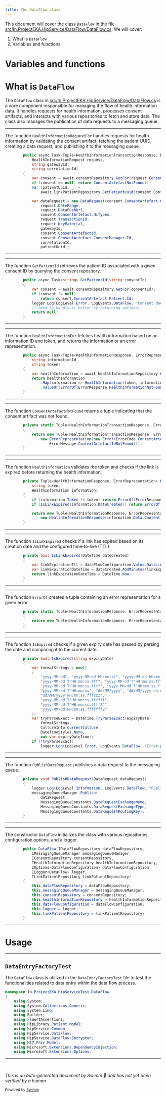 ```yaml
---
title: The DataFlow class
---
```

This document will cover the class <SwmToken path="src/In.ProjectEKA.HipService/DataFlow/DataFlow.cs" pos="26:3:3" line-data="        public DataFlow(IDataFlowRepository dataFlowRepository,">`DataFlow`</SwmToken> in the file <SwmPath>[src/In.ProjectEKA.HipService/DataFlow/DataFlow.cs](src/In.ProjectEKA.HipService/DataFlow/DataFlow.cs)</SwmPath>. We will cover:

1. What is <SwmToken path="src/In.ProjectEKA.HipService/DataFlow/DataFlow.cs" pos="26:3:3" line-data="        public DataFlow(IDataFlowRepository dataFlowRepository,">`DataFlow`</SwmToken>
2. Variables and functions

# Variables and functions

# What is <SwmToken path="src/In.ProjectEKA.HipService/DataFlow/DataFlow.cs" pos="26:3:3" line-data="        public DataFlow(IDataFlowRepository dataFlowRepository,">`DataFlow`</SwmToken>

The <SwmToken path="src/In.ProjectEKA.HipService/DataFlow/DataFlow.cs" pos="26:3:3" line-data="        public DataFlow(IDataFlowRepository dataFlowRepository,">`DataFlow`</SwmToken> class in <SwmPath>[src/In.ProjectEKA.HipService/DataFlow/DataFlow.cs](src/In.ProjectEKA.HipService/DataFlow/DataFlow.cs)</SwmPath> is a core component responsible for managing the flow of health information data. It handles requests for health information, processes consent artifacts, and interacts with various repositories to fetch and store data. The class also manages the publication of data requests to a messaging queue.

<SwmSnippet path="/src/In.ProjectEKA.HipService/DataFlow/DataFlow.cs" line="43">

---

The function <SwmToken path="src/In.ProjectEKA.HipService/DataFlow/DataFlow.cs" pos="43:15:15" line-data="        public async Task&lt;Tuple&lt;HealthInformationTransactionResponse, ErrorRepresentation&gt;&gt; HealthInformationRequestFor(">`HealthInformationRequestFor`</SwmToken> handles requests for health information by validating the consent artifact, fetching the patient UUID, creating a data request, and publishing it to the messaging queue.

```c#
        public async Task<Tuple<HealthInformationTransactionResponse, ErrorRepresentation>> HealthInformationRequestFor(
            HealthInformationRequest request,
            string gatewayId,
            string correlationId)
        {
            var consent = await consentRepository.GetFor(request.Consent.Id);
            if (consent == null) return ConsentArtefactNotFound();
            var (patientUuid, _) =
                await linkPatientRepository.GetPatientUuid(consent.ConsentArtefact.Patient.Id);

            var dataRequest = new DataRequest(consent.ConsentArtefact.CareContexts,
                request.DateRange,
                request.DataPushUrl,
                consent.ConsentArtefact.HiTypes,
                request.TransactionId,
                request.KeyMaterial,
                gatewayId,
                consent.ConsentArtefactId,
                consent.ConsentArtefact.ConsentManager.Id,
                correlationId,
                patientUuid);
```

---

</SwmSnippet>

<SwmSnippet path="/src/In.ProjectEKA.HipService/DataFlow/DataFlow.cs" line="97">

---

The function <SwmToken path="src/In.ProjectEKA.HipService/DataFlow/DataFlow.cs" pos="97:10:10" line-data="        public async Task&lt;string&gt; GetPatientId(string consentId)">`GetPatientId`</SwmToken> retrieves the patient ID associated with a given consent ID by querying the consent repository.

```c#
        public async Task<string> GetPatientId(string consentId)
        {
            var consent = await consentRepository.GetFor(consentId);
            if (consent != null)
                return consent.ConsentArtefact.Patient.Id;
            logger.Log(LogLevel.Error, LogEvents.DataFlow, "Consent does not exist: {Consent}", consentId);
            // need to handle it better by returning optional
            return null;
        }
```

---

</SwmSnippet>

<SwmSnippet path="/src/In.ProjectEKA.HipService/DataFlow/DataFlow.cs" line="107">

---

The function <SwmToken path="src/In.ProjectEKA.HipService/DataFlow/DataFlow.cs" pos="107:15:15" line-data="        public async Task&lt;Tuple&lt;HealthInformationResponse, ErrorRepresentation&gt;&gt; HealthInformationFor(">`HealthInformationFor`</SwmToken> fetches health information based on an information ID and token, and returns the information or an error representation.

```c#
        public async Task<Tuple<HealthInformationResponse, ErrorRepresentation>> HealthInformationFor(
            string informationId,
            string token)
        {
            var healthInformation = await healthInformationRepository.GetAsync(informationId);
            return healthInformation
                .Map(information => HealthInformation(token, information))
                .ValueOr(ErrorOf(ErrorResponse.HealthInformationNotFound));
        }
```

---

</SwmSnippet>

<SwmSnippet path="/src/In.ProjectEKA.HipService/DataFlow/DataFlow.cs" line="117">

---

The function <SwmToken path="src/In.ProjectEKA.HipService/DataFlow/DataFlow.cs" pos="117:13:13" line-data="        private static Tuple&lt;HealthInformationTransactionResponse, ErrorRepresentation&gt; ConsentArtefactNotFound()">`ConsentArtefactNotFound`</SwmToken> returns a tuple indicating that the consent artifact was not found.

```c#
        private static Tuple<HealthInformationTransactionResponse, ErrorRepresentation> ConsentArtefactNotFound()
        {
            return new Tuple<HealthInformationTransactionResponse, ErrorRepresentation>(null,
                new ErrorRepresentation(new Error(ErrorCode.ContextArtefactIdNotFound,
                    ErrorMessage.ContextArtefactIdNotFound)));
        }
```

---

</SwmSnippet>

<SwmSnippet path="/src/In.ProjectEKA.HipService/DataFlow/DataFlow.cs" line="124">

---

The function <SwmToken path="src/In.ProjectEKA.HipService/DataFlow/DataFlow.cs" pos="124:11:11" line-data="        private Tuple&lt;HealthInformationResponse, ErrorRepresentation&gt; HealthInformation(">`HealthInformation`</SwmToken> validates the token and checks if the link is expired before returning the health information.

```c#
        private Tuple<HealthInformationResponse, ErrorRepresentation> HealthInformation(
            string token,
            HealthInformation information)
        {
            if (information.Token != token) return ErrorOf(ErrorResponse.InvalidToken);
            if (IsLinkExpired(information.DateCreated)) return ErrorOf(ErrorResponse.LinkExpired);

            return new Tuple<HealthInformationResponse, ErrorRepresentation>(
                new HealthInformationResponse(information.Data.Content), null);
        }
```

---

</SwmSnippet>

<SwmSnippet path="/src/In.ProjectEKA.HipService/DataFlow/DataFlow.cs" line="135">

---

The function <SwmToken path="src/In.ProjectEKA.HipService/DataFlow/DataFlow.cs" pos="135:5:5" line-data="        private bool IsLinkExpired(DateTime dateCreated)">`IsLinkExpired`</SwmToken> checks if a link has expired based on its creation date and the configured time-to-live (TTL).

```c#
        private bool IsLinkExpired(DateTime dateCreated)
        {
            var linkExpirationTtl = dataFlowConfiguration.Value.DataLinkTtlInMinutes;
            var linkExpirationDateTime = dateCreated.AddMinutes(linkExpirationTtl);
            return linkExpirationDateTime < DateTime.Now;
        }
```

---

</SwmSnippet>

<SwmSnippet path="/src/In.ProjectEKA.HipService/DataFlow/DataFlow.cs" line="142">

---

The function <SwmToken path="src/In.ProjectEKA.HipService/DataFlow/DataFlow.cs" pos="142:13:13" line-data="        private static Tuple&lt;HealthInformationResponse, ErrorRepresentation&gt; ErrorOf(Error error)">`ErrorOf`</SwmToken> creates a tuple containing an error representation for a given error.

```c#
        private static Tuple<HealthInformationResponse, ErrorRepresentation> ErrorOf(Error error)
        {
            return new Tuple<HealthInformationResponse, ErrorRepresentation>(null, new ErrorRepresentation(error));
        }
```

---

</SwmSnippet>

<SwmSnippet path="/src/In.ProjectEKA.HipService/DataFlow/DataFlow.cs" line="147">

---

The function <SwmToken path="src/In.ProjectEKA.HipService/DataFlow/DataFlow.cs" pos="147:5:5" line-data="        private bool IsExpired(string expiryDate)">`IsExpired`</SwmToken> checks if a given expiry date has passed by parsing the date and comparing it to the current date.

```c#
        private bool IsExpired(string expiryDate)
        {
            var formatStrings = new[]
            {
                "yyyy-MM-dd", "yyyy-MM-dd hh:mm:ss", "yyyy-MM-dd hh:mm:ss tt", "yyyy-MM-ddTHH:mm:ss.fffzzz",
                "yyyy-MM-dd'T'HH:mm:ss.fff", "yyyy-MM-dd'T'HH:mm:ss.ff", "yyyy-MM-dd'T'HH:mm:ss.f",
                "yyyy-MM-dd'T'HH:mm:ss.ffff", "yyyy-MM-dd'T'HH:mm:ss.fffff",
                "yyyy-MM-dd'T'HH:mm:ss", "dd/MM/yyyy", "dd/MM/yyyy hh:mm:ss", "dd/MM/yyyy hh:mm:ss tt",
                "dd/MM/yyyyTHH:mm:ss.fffzzz",
                "yyyy-MM-dd'T'HH:mm:ss.ffffff",
                "yyyy-MM-dd'T'HH:mm:ss.fff'Z'",
                "yyyy-MM-ddTHH:mm:ss.fffffffZ"
            };
            var tryParseExact = DateTime.TryParseExact(expiryDate,
                formatStrings,
                CultureInfo.CurrentCulture,
                DateTimeStyles.None,
                out var expiryDateTime);
            if (!tryParseExact)
                logger.Log(LogLevel.Error, LogEvents.DataFlow, "Error parsing date: {ExpiryDate}", expiryDate);

```

---

</SwmSnippet>

<SwmSnippet path="/src/In.ProjectEKA.HipService/DataFlow/DataFlow.cs" line="172">

---

The function <SwmToken path="src/In.ProjectEKA.HipService/DataFlow/DataFlow.cs" pos="172:5:5" line-data="        private void PublishDataRequest(DataRequest dataRequest)">`PublishDataRequest`</SwmToken> publishes a data request to the messaging queue.

```c#
        private void PublishDataRequest(DataRequest dataRequest)
        {
            logger.Log(LogLevel.Information, LogEvents.DataFlow, "Publishing dataRequest: {@DataRequest}", dataRequest);
            messagingQueueManager.Publish(
                dataRequest,
                MessagingQueueConstants.DataRequestExchangeName,
                MessagingQueueConstants.DataRequestExchangeType,
                MessagingQueueConstants.DataRequestRoutingKey);
        }
```

---

</SwmSnippet>

<SwmSnippet path="/src/In.ProjectEKA.HipService/DataFlow/DataFlow.cs" line="26">

---

The constructor <SwmToken path="src/In.ProjectEKA.HipService/DataFlow/DataFlow.cs" pos="26:3:3" line-data="        public DataFlow(IDataFlowRepository dataFlowRepository,">`DataFlow`</SwmToken> initializes the class with various repositories, configuration options, and a logger.

```c#
        public DataFlow(IDataFlowRepository dataFlowRepository,
            IMessagingQueueManager messagingQueueManager,
            IConsentRepository consentRepository,
            IHealthInformationRepository healthInformationRepository,
            IOptions<DataFlowConfiguration> dataFlowConfiguration,
            ILogger<DataFlow> logger,
            ILinkPatientRepository linkPatientRepository)
        {
            this.dataFlowRepository = dataFlowRepository;
            this.messagingQueueManager = messagingQueueManager;
            this.consentRepository = consentRepository;
            this.healthInformationRepository = healthInformationRepository;
            this.dataFlowConfiguration = dataFlowConfiguration;
            this.logger = logger;
            this.linkPatientRepository = linkPatientRepository;
        }
```

---

</SwmSnippet>

# Usage

<SwmSnippet path="/test/In.ProjectEKA.HipServiceTest/DataFlow/DataEntryFactoryTest.cs" line="1">

---

## <SwmToken path="test/In.ProjectEKA.HipServiceTest/DataFlow/DataEntryFactoryTest.cs" pos="20:5:5" line-data="    public class DataEntryFactoryTest">`DataEntryFactoryTest`</SwmToken>

The <SwmToken path="test/In.ProjectEKA.HipServiceTest/DataFlow/DataEntryFactoryTest.cs" pos="1:8:8" line-data="namespace In.ProjectEKA.HipServiceTest.DataFlow">`DataFlow`</SwmToken> class is utilized in the <SwmToken path="test/In.ProjectEKA.HipServiceTest/DataFlow/DataEntryFactoryTest.cs" pos="20:5:5" line-data="    public class DataEntryFactoryTest">`DataEntryFactoryTest`</SwmToken> file to test the functionalities related to data entry within the data flow process.

```c#
namespace In.ProjectEKA.HipServiceTest.DataFlow
{
    using System;
    using System.Collections.Generic;
    using System.Linq;
    using Builder;
    using FluentAssertions;
    using HipLibrary.Patient.Model;
    using HipService.Common;
    using HipService.DataFlow;
    using HipService.DataFlow.Encryptor;
    using Hl7.Fhir.Model;
    using Microsoft.Extensions.DependencyInjection;
    using Microsoft.Extensions.Options;
```

---

</SwmSnippet>

&nbsp;

*This is an auto-generated document by Swimm 🌊 and has not yet been verified by a human*

<SwmMeta version="3.0.0" repo-id="Z2l0aHViJTNBJTNBaGlwLXNlcnZpY2UlM0ElM0FTd2ltbS1EZW1v" repo-name="hip-service"><sup>Powered by [Swimm](/)</sup></SwmMeta>
